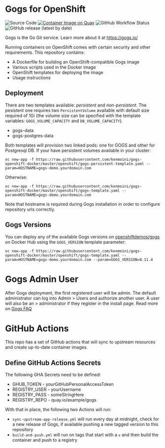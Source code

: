 # Gogs for OpenShift

![Source Code](https://img.shields.io/badge/Source-GitHub-brightgreen?style=for-the-badge)
[![Container Image on Quay](https://img.shields.io/badge/Container%20Image-Quay.io-orange?style=for-the-badge)](https://quay.io/kenmoini/gogs-centos7)
![GitHub Workflow Status](https://img.shields.io/github/workflow/status/kenmoini/gogs-openshift-docker/Build%20and%20Push?label=Container%20Build&style=for-the-badge)
![GitHub release (latest by date)](https://img.shields.io/github/v/release/kenmoini/gogs-openshift-docker?style=for-the-badge)

Gogs is the Go Git service. Learn more about it at https://gogs.io/

Running containers on OpenShift comes with certain security and other
requirements. This repository contains:

* A Dockerfile for building an OpenShift-compatible Gogs image
* Various scripts used in the Docker image
* OpenShift templates for deploying the image
* Usage instructions

## Deployment

There are two templates available: _persistent_ and _non-persistent_. The pesistent one requires two `PersistentVolume` available with default size required of 1Gi (the volume size can be specified with the template variables: `GOGS_VOLUME_CAPACITY` and `DB_VOLUME_CAPACITY`).

* gogs-data 
* gogs-postgres-data

Both templates will provision two linked pods: one for GOGS and other for Postgresql DB. If your have persistent volumes available in your cluster:

```
oc new-app -f https://raw.githubusercontent.com/kenmoini/gogs-openshift-docker/master/openshift/gogs-persistent-template.yaml --param=HOSTNAME=gogs-demo.yourdomain.com
```

Otherwise:
```
oc new-app -f https://raw.githubusercontent.com/kenmoini/gogs-openshift-docker/master/openshift/gogs-template.yaml --param=HOSTNAME=gogs-demo.yourdomain.com
```

Note that hostname is required during Gogs installation in order to configure repository urls correctly.

## Gogs Versions

You can deploy any of the available Gogs versions on [openshiftdemos/gogs](https://hub.docker.com/r/openshiftdemos/gogs/tags/) on Docker Hub using the ```GOGS_VERSION``` template parameter:
```
oc new-app -f https://raw.githubusercontent.com/kenmoini/gogs-openshift-docker/master/openshift/gogs-template.yaml --param=HOSTNAME=gogs-demo.yourdomain.com --param=GOGS_VERSION=0.11.4
```

# Gogs Admin User

After Gogs deployment, the first registered user will be admin. The default administrator can log into Admin > Users and authorize another user. A user will also be an > administrator if they register in the install page. Read more on [Gogs FAQ](https://gogs.io/docs/intro/faqs#how-can-i-become-an-administrator%3F)

# GitHub Actions

This repo has a set of GitHub actions that will sync to upstream resources and create up-to-date container images.

## Define GitHub Actions Secrets

The following GHA Secrets need to be defined:

- GHUB_TOKEN - yourGitHubPersonalAccessToken
- REGISTRY_USER - yourUsername
- REGISTRY_PASS - someStringHere
- REGISTRY_REPO - quay.io/example/gogs

With that in place, the following two Actions will run:

- `sync-upstream-app-release.yml` will run every day at midnight, check for a new release of Gogs, if available pushing a new tagged version to this repository
- `build-and-push.yml` will run on tags that start with a `v` and then build the container and push to a registry

